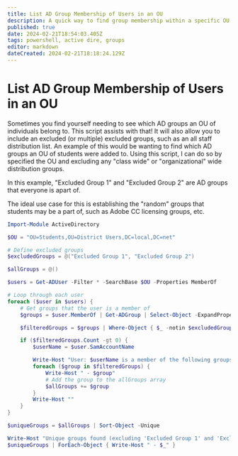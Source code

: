 ```yaml
---
title: List AD Group Membership of Users in an OU
description: A quick way to find group membership within a specific OU.
published: true
date: 2024-02-21T18:54:03.405Z
tags: powershell, active dire, groups
editor: markdown
dateCreated: 2024-02-21T18:18:24.129Z
---
```


# List AD Group Membership of Users in an OU
Sometimes you find yourself needing to see which AD groups an OU of individuals belong to. This script assists with that! It will also allow you to include an excluded (or multiple) excluded groups, such as an all staff distribution list. An example of this would be wanting to find which AD groups an OU of students were added to. Using this script, I can do so by specified the OU and excluding any "class wide" or "organizational" wide distribution groups. 

In this example, "Excluded Group 1" and "Excluded Group 2" are AD groups that everyone is apart of. 

The ideal use case for this is establishing the "random" groups that students may be a part of, such as Adobe CC licensing groups, etc.

```powershell
Import-Module ActiveDirectory

$OU = "OU=Students,OU=District Users,DC=local,DC=net"

# Define excluded groups
$excludedGroups = @("Excluded Group 1", "Excluded Group 2")

$allGroups = @()

$users = Get-ADUser -Filter * -SearchBase $OU -Properties MemberOf

# Loop through each user
foreach ($user in $users) {
    # Get groups that the user is a member of
    $groups = $user.MemberOf | Get-ADGroup | Select-Object -ExpandProperty Name

    $filteredGroups = $groups | Where-Object { $_ -notin $excludedGroups }

    if ($filteredGroups.Count -gt 0) {
        $userName = $user.SamAccountName

        Write-Host "User: $userName is a member of the following groups:"
        foreach ($group in $filteredGroups) {
            Write-Host " - $group"
            # Add the group to the allGroups array
            $allGroups += $group
        }
        Write-Host ""
    }
}

$uniqueGroups = $allGroups | Sort-Object -Unique

Write-Host "Unique groups found (excluding 'Excluded Group 1' and 'Excluded Group 2'):"
$uniqueGroups | ForEach-Object { Write-Host " - $_" }